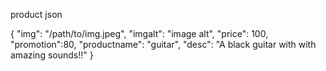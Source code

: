 product json

{
    "img": "/path/to/img.jpeg",
    "imgalt": "image alt",
    "price": 100,
    "promotion":80,
    "productname": "guitar",
    "desc": "A black guitar with with amazing sounds!!"
}